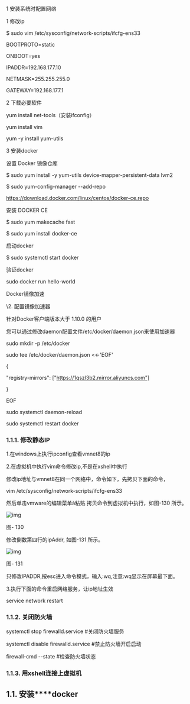 1 安装系统时配置网络

 

1 修改ip

$ sudo vim /etc/sysconfig/network-scripts/ifcfg-ens33

 

BOOTPROTO=static

ONBOOT=yes

IPADDR=192.168.177.10

NETMASK=255.255.255.0

GATEWAY=192.168.177.1

 

 

2 下载必要软件

yum install net-tools（安装ifconfig）

yum install vim

yum -y install yum-utils

 

3 安装docker

设置 Docker 镜像仓库

$ sudo yum install -y yum-utils device-mapper-persistent-data lvm2

$ sudo yum-config-manager --add-repo 

  <https://download.docker.com/linux/centos/docker-ce.repo>

安装 DOCKER CE

$ sudo yum makecache fast

$ sudo yum install docker-ce

启动docker

$ sudo systemctl start docker

验证docker

sudo docker run hello-world

Docker镜像加速

\2. 配置镜像加速器

针对Docker客户端版本大于 1.10.0 的用户

您可以通过修改daemon配置文件/etc/docker/daemon.json来使用加速器

sudo mkdir -p /etc/docker

sudo tee /etc/docker/daemon.json <<-'EOF'

{

  "registry-mirrors": ["https://1qszl3b2.mirror.aliyuncs.com"]

}

EOF

sudo systemctl daemon-reload

sudo systemctl restart docker

 

 

 

 

###  

### **1.1.1.** **修改静态IP**

1.在windows上执行ipconfig查看vmnet8的ip

2.在虚拟机中执行vim命令修改ip,不是在xshell中执行

修改ip地址与vmnet8在同一个网络中，命令如下，先拷贝下面的命令，

 

vim /etc/sysconfig/network-scripts/ifcfg-ens33

 

然后单击vmware的编辑菜单à粘贴 拷贝命令到虚拟机中执行，如图-130 所示。

 

![img](file:///C:\Users\y1207\AppData\Local\Temp\ksohtml520\wps1.jpg) 

图- 130

修改倒数第四行的ipAddr, 如图-131 所示。

![img](file:///C:\Users\y1207\AppData\Local\Temp\ksohtml520\wps2.jpg) 

图- 131

 

只修改IPADDR,按esc进入命令模式，输入:wq,注意:wq显示在屏幕最下面。

3.执行下面的命令重启网络服务，让ip地址生效

 

service network restart

 

### **1.1.2.** **关闭防火墙**

systemctl stop firewalld.service			#关闭防火墙服务

systemctl disable firewalld.service		#禁止防火墙开启启动

firewall-cmd   --state		#检查防火墙状态

### **1.1.3.** **用xshell连接上虚拟机** 

## **1.1.** **安装****docker**

 